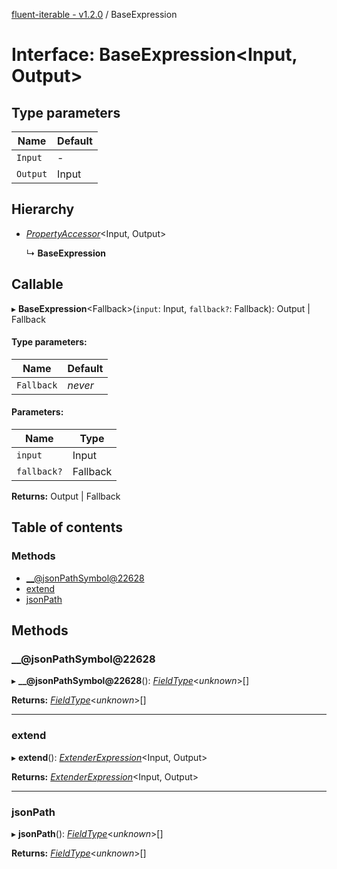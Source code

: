[fluent-iterable - v1.2.0](../README.md) / BaseExpression

# Interface: BaseExpression<Input, Output\>

## Type parameters

Name | Default |
------ | ------ |
`Input` | - |
`Output` | Input |

## Hierarchy

* [*PropertyAccessor*](propertyaccessor.md)<Input, Output\>

  ↳ **BaseExpression**

## Callable

▸ **BaseExpression**<Fallback\>(`input`: Input, `fallback?`: Fallback): Output \| Fallback

#### Type parameters:

Name | Default |
------ | ------ |
`Fallback` | *never* |

#### Parameters:

Name | Type |
------ | ------ |
`input` | Input |
`fallback?` | Fallback |

**Returns:** Output \| Fallback

## Table of contents

### Methods

- [\_\_@jsonPathSymbol@22628](baseexpression.md#__@jsonpathsymbol@22628)
- [extend](baseexpression.md#extend)
- [jsonPath](baseexpression.md#jsonpath)

## Methods

### \_\_@jsonPathSymbol@22628

▸ **__@jsonPathSymbol@22628**(): [*FieldType*](../README.md#fieldtype)<*unknown*\>[]

**Returns:** [*FieldType*](../README.md#fieldtype)<*unknown*\>[]

___

### extend

▸ **extend**(): [*ExtenderExpression*](../README.md#extenderexpression)<Input, Output\>

**Returns:** [*ExtenderExpression*](../README.md#extenderexpression)<Input, Output\>

___

### jsonPath

▸ **jsonPath**(): [*FieldType*](../README.md#fieldtype)<*unknown*\>[]

**Returns:** [*FieldType*](../README.md#fieldtype)<*unknown*\>[]
